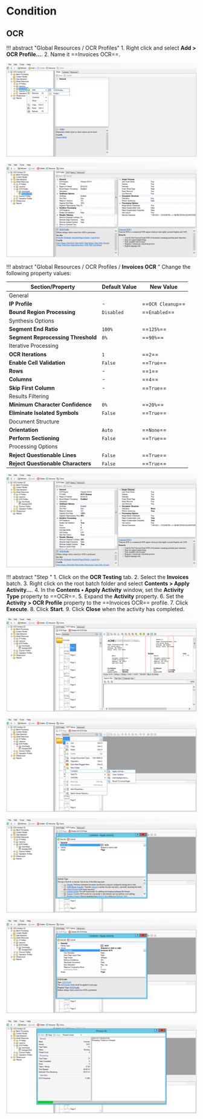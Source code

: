 # Condition

## OCR

!!! abstract "Global Resources / OCR Profiles"
    1. Right click and select **Add > OCR Profile...**.
    2. Name it ==Invoices OCR==.

![](img/2-1/002.png)

![](img/2-1/004.png)

!!! abstract "Global Resources / OCR Profiles / **Invoices OCR** "
    Change the following property values:

| Section/Property                   | Default Value | New Value         |
|------------------------------------|---------------|-------------------|
| General                            |               |                   |
| **IP Profile**                     | -             | ==`OCR Cleanup`== |
| **Bound Region Processing**        | `Disabled`    | ==`Enabled`==     |
| Synthesis Options                  |               |                   |
| **Segment End Ratio**              | `100%`        | ==`125%`==        |
| **Segment Reprocessing Threshold** | `0%`          | ==`90%`==         |
| Iterative Processing               |               |                   |
| **OCR Iterations**                 | `1`           | ==`2`==           |
| **Enable Cell Validation**         | `False`       | ==`True`==        |
| **Rows**                           | -             | ==`1`==           |
| **Columns**                        | -             | ==`4`==           |
| **Skip First Column**              | -             | ==`True`==        |
| Results Filtering                  |               |                   |
| **Minimum Character Confidence**   | `0%`          | ==`20%`==         |
| **Eliminate Isolated Symbols**     | `False`       | ==`True`==        |
| Document Structure                 |               |                   |
| **Orientation**                    | `Auto`        | ==`None`==        |
| **Perform Sectioning**             | `False`       | ==`True`==        |
| Processing Options                 |               |                   |
| **Reject Questionable Lines**      | `False`       | ==`True`==        |
| **Reject Questionable Characters** | `False`       | ==`True`==        |

![](img/2-1/036.png)

!!! abstract "Step "
    1. Click on the **OCR Testing** tab.
    2. Select the **Invoices** batch.
    3. Right click on the root batch folder and select **Contents > Apply Activity...**.
    4. In the **Contents • Apply Activity** window, set the **Activity Type** property to ==OCR==.
    5. Expand the **Activity** property.
    6. Set the **Activity > OCR Profile** property to the ==Invoices OCR== profile.
    7. Click **Execute**.
    8. Click **Start**.
    9. Click **Close** when the activity has completed.

![](img/2-1/037.png)

![](img/2-1/051.png)

![](img/2-1/056.png)

![](img/2-1/061.png)

![](img/2-1/064.png)
